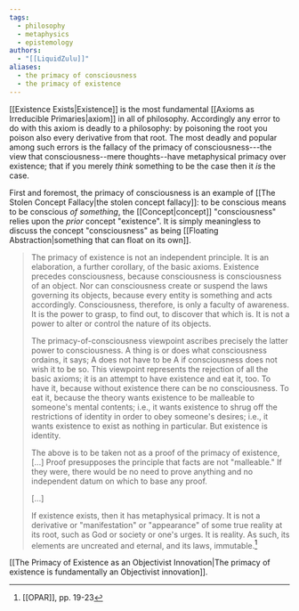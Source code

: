 ```yaml
---
tags:
  - philosophy
  - metaphysics
  - epistemology
authors:
  - "[[LiquidZulu]]"
aliases:
  - the primacy of consciousness
  - the primacy of existence
---
```


[[Existence Exists|Existence]] is the most fundamental [[Axioms as Irreducible Primaries|axiom]] in all of philosophy. Accordingly any error to do with this axiom is deadly to a philosophy: by poisoning the root you poison also every derivative from that root. The most deadly and popular among such errors is the fallacy of the primacy of consciousness---the view that consciousness--mere thoughts--have metaphysical primacy over existence; that if you merely *think* something to be the case then it *is* the case.

First and foremost, the primacy of consciousness is an example of [[The Stolen Concept Fallacy|the stolen concept fallacy]]: to be conscious means to be conscious *of something*, the [[Concept|concept]] "consciousness" relies upon the *prior* concept "existence". It is simply meaningless to discuss the concept "consciousness" as being [[Floating Abstraction|something that can float on its own]].

>The primacy of existence is not an independent principle. It is an elaboration, a further corollary, of the basic axioms. Existence precedes consciousness, because consciousness is consciousness of an object. Nor can consciousness create or suspend the laws governing its objects, because every entity is something and acts accordingly. Consciousness, therefore, is only a faculty of awareness. It is the power to grasp, to find out, to discover that which is. It is not a power to alter or control the nature of its objects.
>
>The primacy-of-consciousness viewpoint ascribes precisely the latter power to consciousness. A thing is or does what consciousness ordains, it says; A does not have to be A if consciousness does not wish it to be so. This viewpoint represents the rejection of all the basic axioms; it is an attempt to have existence and eat it, too. To have it, because without existence there can be no consciousness. To eat it, because the theory wants existence to be malleable to someone's mental contents; i.e., it wants existence to shrug off the restrictions of identity in order to obey someone's desires; i.e., it wants existence to exist as nothing in particular. But existence is identity.
>
>The above is to be taken not as a proof of the primacy of existence, \[...] Proof presupposes the principle that facts are not "malleable." If they were, there would be no need to prove anything and no independent datum on which to base any proof.
> 
>\[...]
> 
>If existence exists, then it has metaphysical primacy. It is not a derivative or "manifestation" or "appearance" of some true reality at its root, such as God or society or one's urges. It is reality. As such, its elements are uncreated and eternal, and its laws, immutable.[^1]

[[The Primacy of Existence as an Objectivist Innovation|The primacy of existence is fundamentally an Objectivist innovation]].

[^1]: [[OPAR]], pp. 19-23